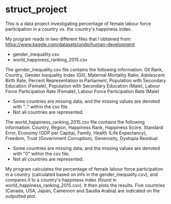 # struct_project
This is a data project investigating percentage of female labour force participation in a country vs. the country's happiness index.

My program reads in two different files that I obtained from: https://www.kaggle.com/datasets/undp/human-development
* gender_inequality.csv
* world_happiness_ranking_2015.csv

The gender_inequality.csv file contains the following information: GII Rank, Country, Gender Inequality Index (GII), Maternal Mortality Ratio, Adolescent Birth Rate, Percent Representation in Parliament, Population with Secondary Education (Female), Population with Secondary Education (Male), Labour Force Participation Rate (Female), Labour Force Participation Rate (Male)
- Some countries are missing data, and the missing values are denoted with ".." within the csv file.
- Not all countries are represented.

The world_happiness_ranking_2015.csv file contains the following information: Country, Region, Happiness Rank, Happiness Score, Standard Error, Economy (GDP per Capita), Family, Health (Life Expectancy), Freedom, Trust (Government Corruption), Generosity, Dystopia Residual
- Some countries are missing data, and the missing values are denoted with "0" within the csv file.
- Not all countries are represented.

My program calculates the percentage of female labour force participation in a country (calculated based on info in the gender_inequality.csv), and compares it to a country's happiness index (found in world_happiness_ranking_2015.csv). It then plots the results. Five countries (Canada, USA, Japan, Cameroon and Saudia Arabia) are indicated on the outputted plot.

